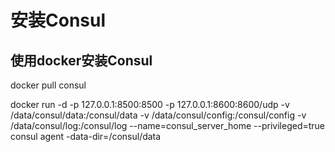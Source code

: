 # 安装Consul

## 使用docker安装Consul

docker pull consul

docker run -d -p 127.0.0.1:8500:8500 -p 127.0.0.1:8600:8600/udp -v /data/consul/data:/consul/data -v /data/consul/config:/consul/config -v /data/consul/log:/consul/log --name=consul_server_home  --privileged=true  consul agent -data-dir=/consul/data